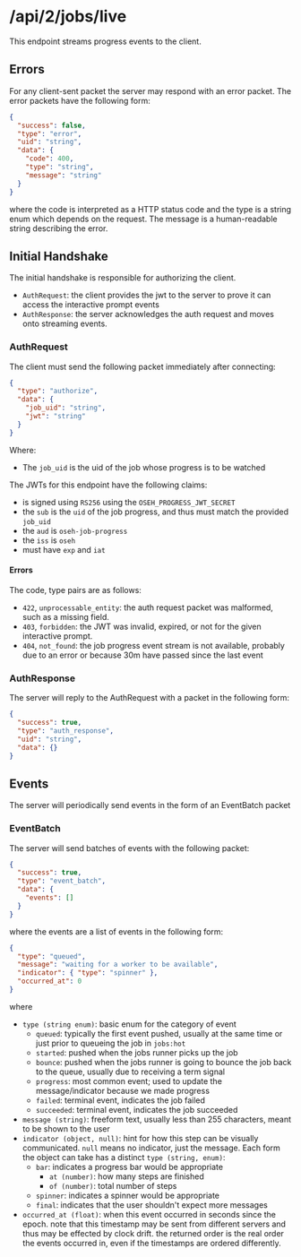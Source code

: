# /api/2/jobs/live

This endpoint streams progress events to the client.

## Errors

For any client-sent packet the server may respond with an error packet. The
error packets have the following form:

```json
{
  "success": false,
  "type": "error",
  "uid": "string",
  "data": {
    "code": 400,
    "type": "string",
    "message": "string"
  }
}
```

where the code is interpreted as a HTTP status code and the type is a string
enum which depends on the request. The message is a human-readable string
describing the error.

## Initial Handshake

The initial handshake is responsible for authorizing the client.

- `AuthRequest`: the client provides the jwt to the server to prove it can
  access the interactive prompt events
- `AuthResponse`: the server acknowledges the auth request and moves onto
  streaming events.

### AuthRequest

The client must send the following packet immediately after connecting:

```json
{
  "type": "authorize",
  "data": {
    "job_uid": "string",
    "jwt": "string"
  }
}
```

Where:

- The `job_uid` is the uid of the job whose progress is to be watched

The JWTs for this endpoint have the following claims:

- is signed using `RS256` using the `OSEH_PROGRESS_JWT_SECRET`
- the `sub` is the `uid` of the job progress, and thus must match the provided `job_uid`
- the `aud` is `oseh-job-progress`
- the `iss` is `oseh`
- must have `exp` and `iat`

#### Errors

The code, type pairs are as follows:

- `422`, `unprocessable_entity`: the auth request packet was malformed, such
  as a missing field.
- `403`, `forbidden`: the JWT was invalid, expired, or not for the given
  interactive prompt.
- `404`, `not_found`: the job progress event stream is not available, probably
  due to an error or because 30m have passed since the last event

### AuthResponse

The server will reply to the AuthRequest with a packet in the following form:

```json
{
  "success": true,
  "type": "auth_response",
  "uid": "string",
  "data": {}
}
```

## Events

The server will periodically send events in the form of an EventBatch packet

### EventBatch

The server will send batches of events with the following packet:

```json
{
  "success": true,
  "type": "event_batch",
  "data": {
    "events": []
  }
}
```

where the events are a list of events in the following form:

```json
{
  "type": "queued",
  "message": "waiting for a worker to be available",
  "indicator": { "type": "spinner" },
  "occurred_at": 0
}
```

where

- `type (string enum)`: basic enum for the category of event
  - `queued`: typically the first event pushed, usually at the same time or just prior to
    queueing the job in `jobs:hot`
  - `started`: pushed when the jobs runner picks up the job
  - `bounce`: pushed when the jobs runner is going to bounce the job back to the queue,
    usually due to receiving a term signal
  - `progress`: most common event; used to update the message/indicator because we made progress
  - `failed`: terminal event, indicates the job failed
  - `succeeded`: terminal event, indicates the job succeeded
- `message (string)`: freeform text, usually less than 255 characters, meant to be shown
  to the user
- `indicator (object, null)`: hint for how this step can be visually communicated. `null`
  means no indicator, just the message. Each form the object can take has a
  distinct `type (string, enum)`:
  - `bar`: indicates a progress bar would be appropriate
    - `at (number)`: how many steps are finished
    - `of (number)`: total number of steps
  - `spinner`: indicates a spinner would be appropriate
  - `final`: indicates that the user shouldn't expect more messages
- `occurred_at (float)`: when this event occurred in seconds since the epoch. note that
  this timestamp may be sent from different servers and thus may be effected by clock
  drift. the returned order is the real order the events occurred in, even if the timestamps
  are ordered differently.
